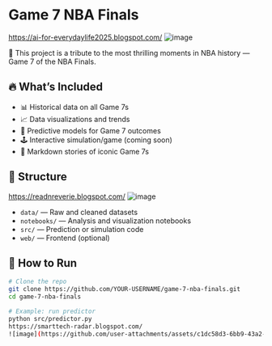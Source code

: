 # Game 7 NBA Finals
https://ai-for-everydaylife2025.blogspot.com/
![image](https://github.com/user-attachments/assets/de6ad203-f104-422a-b2a8-10cec68b272f)

🏀 This project is a tribute to the most thrilling moments in NBA history — Game 7 of the NBA Finals.

## 🔥 What’s Included

- 📊 Historical data on all Game 7s
- 📈 Data visualizations and trends
- 🧠 Predictive models for Game 7 outcomes
- 🕹️ Interactive simulation/game (coming soon)
- 📖 Markdown stories of iconic Game 7s

## 📁 Structure
https://readnreverie.blogspot.com/
![image](https://github.com/user-attachments/assets/1e895064-c160-413d-8d08-afc394aeb163)

- `data/` — Raw and cleaned datasets
- `notebooks/` — Analysis and visualization notebooks
- `src/` — Prediction or simulation code
- `web/` — Frontend (optional)

## 🚀 How to Run

```bash
# Clone the repo
git clone https://github.com/YOUR-USERNAME/game-7-nba-finals.git
cd game-7-nba-finals

# Example: run predictor
python src/predictor.py
https://smarttech-radar.blogspot.com/
![image](https://github.com/user-attachments/assets/c1dc58d3-6bb9-43a2-bf54-0b86be6975cc)
